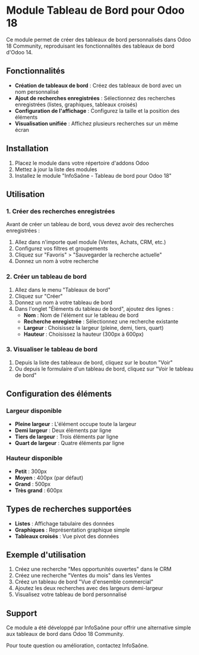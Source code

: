 # Module Tableau de Bord pour Odoo 18

Ce module permet de créer des tableaux de bord personnalisés dans Odoo 18 Community, reproduisant les fonctionnalités des tableaux de bord d'Odoo 14.

## Fonctionnalités

- **Création de tableaux de bord** : Créez des tableaux de bord avec un nom personnalisé
- **Ajout de recherches enregistrées** : Sélectionnez des recherches enregistrées (listes, graphiques, tableaux croisés)
- **Configuration de l'affichage** : Configurez la taille et la position des éléments
- **Visualisation unifiée** : Affichez plusieurs recherches sur un même écran

## Installation

1. Placez le module dans votre répertoire d'addons Odoo
2. Mettez à jour la liste des modules
3. Installez le module "InfoSaône - Tableau de bord pour Odoo 18"

## Utilisation

### 1. Créer des recherches enregistrées

Avant de créer un tableau de bord, vous devez avoir des recherches enregistrées :

1. Allez dans n'importe quel module (Ventes, Achats, CRM, etc.)
2. Configurez vos filtres et groupements
3. Cliquez sur "Favoris" > "Sauvegarder la recherche actuelle"
4. Donnez un nom à votre recherche

### 2. Créer un tableau de bord

1. Allez dans le menu "Tableaux de bord"
2. Cliquez sur "Créer"
3. Donnez un nom à votre tableau de bord
4. Dans l'onglet "Éléments du tableau de bord", ajoutez des lignes :
   - **Nom** : Nom de l'élément sur le tableau de bord
   - **Recherche enregistrée** : Sélectionnez une recherche existante
   - **Largeur** : Choisissez la largeur (pleine, demi, tiers, quart)
   - **Hauteur** : Choisissez la hauteur (300px à 600px)

### 3. Visualiser le tableau de bord

1. Depuis la liste des tableaux de bord, cliquez sur le bouton "Voir"
2. Ou depuis le formulaire d'un tableau de bord, cliquez sur "Voir le tableau de bord"

## Configuration des éléments

### Largeur disponible
- **Pleine largeur** : L'élément occupe toute la largeur
- **Demi largeur** : Deux éléments par ligne
- **Tiers de largeur** : Trois éléments par ligne  
- **Quart de largeur** : Quatre éléments par ligne

### Hauteur disponible
- **Petit** : 300px
- **Moyen** : 400px (par défaut)
- **Grand** : 500px
- **Très grand** : 600px

## Types de recherches supportées

- **Listes** : Affichage tabulaire des données
- **Graphiques** : Représentation graphique simple
- **Tableaux croisés** : Vue pivot des données

## Exemple d'utilisation

1. Créez une recherche "Mes opportunités ouvertes" dans le CRM
2. Créez une recherche "Ventes du mois" dans les Ventes
3. Créez un tableau de bord "Vue d'ensemble commercial"
4. Ajoutez les deux recherches avec des largeurs demi-largeur
5. Visualisez votre tableau de bord personnalisé

## Support

Ce module a été développé par InfoSaône pour offrir une alternative simple aux tableaux de bord dans Odoo 18 Community.

Pour toute question ou amélioration, contactez InfoSaône.
